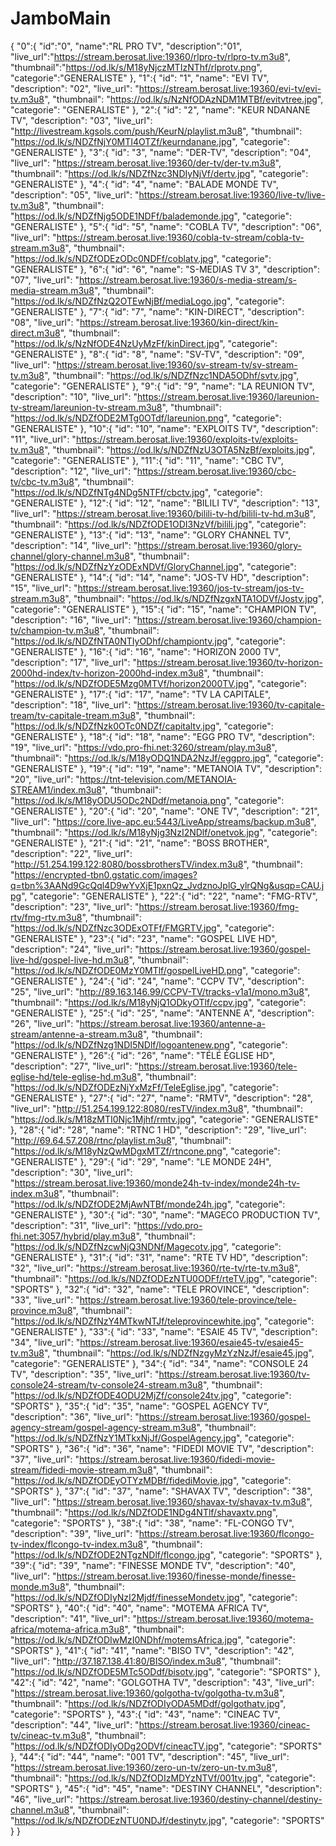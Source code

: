 # JamboMain
{
  "0":{
  "id":"0",
  "name":"RL PRO TV",
  "description":"01",
  "live_url":"https://stream.berosat.live:19360/rlpro-tv/rlpro-tv.m3u8",
  "thumbnail":"https://od.lk/s/M18yNjczMTIzNThf/rlprotv.png",
  "categorie":"GENERALISTE"
  },
  "1":{
  "id": "1",
  "name": "EVI TV",
  "description": "02",
  "live_url": "https://stream.berosat.live:19360/evi-tv/evi-tv.m3u8",
  "thumbnail": "https://od.lk/s/NzNfODAzNDM1MTBf/evitvtree.jpg",
  "categorie": "GENERALISTE"
  },
   "2":{
  "id": "2",
  "name": "KEUR NDANANE TV",
  "description": "03",
  "live_url": "http://livestream.kgsols.com/push/KeurN/playlist.m3u8",
  "thumbnail": "https://od.lk/s/NDZfNjY0MTI4OTZf/keurndanane.jpg",
  "categorie": "GENERALISTE"
  },
   "3":{
  "id": "3",
  "name": "DER-TV",
  "description": "04",
  "live_url": "https://stream.berosat.live:19360/der-tv/der-tv.m3u8",
  "thumbnail": "https://od.lk/s/NDZfNzc3NDIyNjVf/dertv.jpg",
  "categorie": "GENERALISTE"
  },
  "4":{
  "id": "4",
  "name": "BALADE MONDE TV",
  "description": "05",
  "live_url": "https://stream.berosat.live:19360/live-tv/live-tv.m3u8",
  "thumbnail": "https://od.lk/s/NDZfNjg5ODE1NDFf/balademonde.jpg",
  "categorie": "GENERALISTE"
  },
   "5":{
  "id": "5",
  "name": "COBLA TV",
  "description": "06",
  "live_url": "https://stream.berosat.live:19360/cobla-tv-stream/cobla-tv-stream.m3u8",
  "thumbnail": "https://od.lk/s/NDZfODEzODc0NDFf/coblatv.jpg",
  "categorie": "GENERALISTE"
  },
   "6":{
  "id": "6",
  "name": "S-MEDIAS TV 3",
  "description": "07",
  "live_url": "https://stream.berosat.live:19360/s-media-stream/s-media-stream.m3u8",
  "thumbnail": "https://od.lk/s/NDZfNzQ2OTEwNjBf/mediaLogo.jpg",
  "categorie": "GENERALISTE"
  },
   "7":{
  "id": "7",
  "name": "KIN-DIRECT",
  "description": "08",
  "live_url": "https://stream.berosat.live:19360/kin-direct/kin-direct.m3u8",
  "thumbnail": "https://od.lk/s/NzNfODE4NzUyMzFf/kinDirect.jpg",
  "categorie": "GENERALISTE"
  },
   "8":{
  "id": "8",
  "name": "SV-TV",
  "description": "09",
  "live_url": "https://stream.berosat.live:19360/sv-stream-tv/sv-stream-tv.m3u8",
  "thumbnail": "https://od.lk/s/NDZfNzc1NDA5ODhf/svtv.jpg",
  "categorie": "GENERALISTE"
  },
  "9":{
  "id": "9",
  "name": "LA REUNION TV",
  "description": "10",
  "live_url": "https://stream.berosat.live:19360/lareunion-tv-stream/lareunion-tv-stream.m3u8",
  "thumbnail": "https://od.lk/s/NDZfODE2MTg0OTdf/lareunion.png",
  "categorie": "GENERALISTE"
  },
  "10":{
  "id": "10",
  "name": "EXPLOITS TV",
  "description": "11",
  "live_url": "https://stream.berosat.live:19360/exploits-tv/exploits-tv.m3u8",
  "thumbnail": "https://od.lk/s/NDZfNzU3OTA5NzBf/exploits.jpg",
  "categorie": "GENERALISTE"
  },
  "11":{
  "id": "11",
  "name": "CBC TV",
  "description": "12",
  "live_url": "https://stream.berosat.live:19360/cbc-tv/cbc-tv.m3u8",
  "thumbnail": "https://od.lk/s/NDZfNTg4NDg5NTFf/cbctv.jpg",
  "categorie": "GENERALISTE"
  },
  "12":{
  "id": "12",
  "name": "BILILI TV",
  "description": "13",
  "live_url": "https://stream.berosat.live:19360/bilili-tv-hd/bilili-tv-hd.m3u8",
  "thumbnail": "https://od.lk/s/NDZfODE1ODI3NzVf/bilili.jpg",
  "categorie": "GENERALISTE"
  },
  "13":{
  "id": "13",
  "name": "GLORY CHANNEL TV",
  "description": "14",
  "live_url": "https://stream.berosat.live:19360/glory-channel/glory-channel.m3u8",
  "thumbnail": "https://od.lk/s/NDZfNzYzODExNDVf/GloryChannel.jpg",
  "categorie": "GENERALISTE"
  },
  "14":{
  "id": "14",
  "name": "JOS-TV HD",
  "description": "15",
  "live_url": "https://stream.berosat.live:19360/jos-tv-stream/jos-tv-stream.m3u8",
  "thumbnail": "https://od.lk/s/NDZfNzgxNTA1ODVf/Jostv.jpg",
  "categorie": "GENERALISTE"
  },
  "15":{
  "id": "15",
  "name": "CHAMPION TV",
  "description": "16",
  "live_url": "https://stream.berosat.live:19360/champion-tv/champion-tv.m3u8",
  "thumbnail": "https://od.lk/s/NDZfNTA0NTIyODhf/championtv.jpg",
  "categorie": "GENERALISTE"
  },
  "16":{
  "id": "16",
  "name": "HORIZON 2000 TV",
  "description": "17",
  "live_url": "https://stream.berosat.live:19360/tv-horizon-2000hd-index/tv-horizon-2000hd-index.m3u8",
  "thumbnail": "https://od.lk/s/NDZfODE5Mzg0MTVf/horizon2000TV.jpg",
  "categorie": "GENERALISTE"
  },
  "17":{
  "id": "17",
  "name": "TV LA CAPITALE",
  "description": "18",
  "live_url": "https://stream.berosat.live:19360/tv-capitale-tream/tv-capitale-tream.m3u8",
  "thumbnail": "https://od.lk/s/NDZfNzk0OTc0NDZf/capitaltv.jpg",
  "categorie": "GENERALISTE"
  },
  "18":{
  "id": "18",
  "name": "EGG PRO TV",
  "description": "19",
  "live_url": "https://vdo.pro-fhi.net:3260/stream/play.m3u8",
  "thumbnail": "https://od.lk/s/M18yODQ1NDA2NzJf/eggpro.jpg",
  "categorie": "GENERALISTE"
  },
   "19":{
  "id": "19",
  "name": "METANOIA TV",
  "description": "20",
  "live_url": "https://tnt-television.com/METANOIA-STREAM1/index.m3u8",
  "thumbnail": "https://od.lk/s/M18yODU5ODc2NDdf/metanoia.png",
  "categorie": "GENERALISTE"
  },
  "20":{
  "id": "20",
  "name": "ONE TV",
  "description": "21",
  "live_url": "https://core.live-apc.eu:5443/LiveApp/streams/backup.m3u8",
  "thumbnail": "https://od.lk/s/M18yNjg3NzI2NDlf/onetvok.jpg",
  "categorie": "GENERALISTE"
  },
   "21":{
  "id": "21",
  "name": "BOSS BROTHER",
  "description": "22",
  "live_url": "http://51.254.199.122:8080/bossbrothersTV/index.m3u8",
  "thumbnail": "https://encrypted-tbn0.gstatic.com/images?q=tbn%3AANd9GcQql4D9wYvXjE1pxnQz_JvdznoJplG_ylrQNg&usqp=CAU.jpg",
  "categorie": "GENERALISTE"
  },
  "22":{
  "id": "22",
  "name": "FMG-RTV",
  "description": "23",
  "live_url": "https://stream.berosat.live:19360/fmg-rtv/fmg-rtv.m3u8",
  "thumbnail": "https://od.lk/s/NDZfNzc3ODExOTFf/FMGRTV.jpg",
  "categorie": "GENERALISTE"
  },
  "23":{
  "id": "23",
  "name": "GOSPEL LIVE HD",
  "description": "24",
  "live_url": "https://stream.berosat.live:19360/gospel-live-hd/gospel-live-hd.m3u8",
  "thumbnail": "https://od.lk/s/NDZfODE0MzY0MTlf/gospelLiveHD.png",
  "categorie": "GENERALISTE"
  },
  "24":{
  "id": "24",
  "name": "CCPV TV",
  "description": "25",
  "live_url": "http://89.163.146.99/CCPV-TV/tracks-v1a1/mono.m3u8",
  "thumbnail": "https://od.lk/s/M18yNjQ1ODkyOTlf/ccpv.jpg",
  "categorie": "GENERALISTE"
  },
  "25":{
  "id": "25",
  "name": "ANTENNE A",
  "description": "26",
  "live_url": "https://stream.berosat.live:19360/antenne-a-stream/antenne-a-stream.m3u8",
  "thumbnail": "https://od.lk/s/NDZfNzg1NDI5NDlf/logoantenew.png",
  "categorie": "GENERALISTE"
  },
  "26":{
  "id": "26",
  "name": "TÉLÉ ÉGLISE HD",
  "description": "27",
  "live_url": "https://stream.berosat.live:19360/tele-eglise-hd/tele-eglise-hd.m3u8",
  "thumbnail": "https://od.lk/s/NDZfODEzNjYxMzFf/TeleEglise.jpg",
  "categorie": "GENERALISTE"
  },
  "27":{
  "id": "27",
  "name": "RMTV",
  "description": "28",
  "live_url": "http://51.254.199.122:8080/resTV/index.m3u8",
  "thumbnail": "https://od.lk/s/M18zMTI0Njc1Mjhf/rmtv.jpg",
  "categorie": "GENERALISTE"
  },
  "28":{
  "id": "28",
  "name": "RTNC 1 HD",
  "description": "29",
  "live_url": "http://69.64.57.208/rtnc/playlist.m3u8",
  "thumbnail": "https://od.lk/s/M18yNzQwMDgxMTZf/rtncone.png",
  "categorie": "GENERALISTE"
  },
  "29":{
  "id": "29",
  "name": "LE MONDE 24H",
  "description": "30",
  "live_url": "https://stream.berosat.live:19360/monde24h-tv-index/monde24h-tv-index.m3u8",
  "thumbnail": "https://od.lk/s/NDZfODE2MjAwNTBf/monde24h.jpg",
  "categorie": "GENERALISTE"
  },
  "30":{
  "id": "30",
  "name": "MAGECO PRODUCTION TV",
  "description": "31",
  "live_url": "https://vdo.pro-fhi.net:3057/hybrid/play.m3u8",
  "thumbnail": "https://od.lk/s/NDZfNzcwNjQ3NDNf/Magecotv.jpg",
  "categorie": "GENERALISTE"
  },
  "31":{
  "id": "31",
  "name": "RTE TV HD",
  "description": "32",
  "live_url": "https://stream.berosat.live:19360/rte-tv/rte-tv.m3u8",
  "thumbnail": "https://od.lk/s/NDZfODEzNTU0ODFf/rteTV.jpg",
  "categorie": "SPORTS"
  }, 
  "32":{
  "id": "32",
  "name": "TELE PROVINCE",
  "description": "33",
  "live_url": "https://stream.berosat.live:19360/tele-province/tele-province.m3u8",
  "thumbnail": "https://od.lk/s/NDZfNzY4MTkwNTJf/teleprovincewhite.jpg",
  "categorie": "GENERALISTE"
  },
  "33":{
  "id": "33",
  "name": "ESAIE 45 TV",
  "description": "34",
  "live_url": "https://stream.berosat.live:19360/esaie45-tv/esaie45-tv.m3u8",
  "thumbnail": "https://od.lk/s/NDZfNzgyMzYzNzJf/esaie45.jpg",
  "categorie": "GENERALISTE"
  },
  "34":{
  "id": "34",
  "name": "CONSOLE 24 TV",
  "description": "35",
  "live_url": "https://stream.berosat.live:19360/tv-console24-stream/tv-console24-stream.m3u8",
  "thumbnail": "https://od.lk/s/NDZfODE4ODU2MjZf/console24tv.jpg",
  "categorie": "SPORTS"
  },
  "35":{
  "id": "35",
  "name": "GOSPEL AGENCY TV",
  "description": "36",
  "live_url": "https://stream.berosat.live:19360/gospel-agency-stream/gospel-agency-stream.m3u8",
  "thumbnail": "https://od.lk/s/NDZfNzY1MTkxNjJf/GospelAgency.jpg",
  "categorie": "SPORTS"
  },
  "36":{
  "id": "36",
  "name": "FIDEDI MOVIE TV",
  "description": "37",
  "live_url": "https://stream.berosat.live:19360/fidedi-movie-stream/fidedi-movie-stream.m3u8",
  "thumbnail": "https://od.lk/s/NDZfODEyOTYzMDBf/fidediMovie.jpg",
  "categorie": "SPORTS"
  },
  "37":{
  "id": "37",
  "name": "SHAVAX TV",
  "description": "38",
  "live_url": "https://stream.berosat.live:19360/shavax-tv/shavax-tv.m3u8",
  "thumbnail": "https://od.lk/s/NDZfODE1NDg4NTlf/shavaxtv.png",
  "categorie": "SPORTS"
  },
  "38":{
  "id": "38",
  "name": "FL-CONGO TV",
  "description": "39",
  "live_url": "https://stream.berosat.live:19360/flcongo-tv-index/flcongo-tv-index.m3u8",
  "thumbnail": "https://od.lk/s/NDZfODE2NTgzNDlf/flcongo.jpg",
  "categorie": "SPORTS"
  },
 "39":{
  "id": "39",
  "name": "FINESSE MONDE TV",
  "description": "40",
  "live_url": "https://stream.berosat.live:19360/finesse-monde/finesse-monde.m3u8",
  "thumbnail": "https://od.lk/s/NDZfODIyNzI2Mjdf/finesseMondetv.jpg",
  "categorie": "SPORTS"
  },
  "40":{
  "id": "40",
  "name": "MOTEMA AFRICA TV",
  "description": "41",
  "live_url": "https://stream.berosat.live:19360/motema-africa/motema-africa.m3u8",
  "thumbnail": "https://od.lk/s/NDZfODIwMzI0NDhf/motemsAfrica.jpg",
  "categorie": "SPORTS"
  },
  "41":{
  "id": "41",
  "name": "BISO TV",
  "description": "42",
  "live_url": "http://37.187.138.41:80/BISO/index.m3u8",
  "thumbnail": "https://od.lk/s/NDZfODE5MTc5ODdf/bisotv.jpg",
  "categorie": "SPORTS"
  },
  "42":{
  "id": "42",
  "name": "GOLGOTHA TV",
  "description": "43",
  "live_url": "https://stream.berosat.live:19360/golgotha-tv/golgotha-tv.m3u8",
  "thumbnail": "https://od.lk/s/NDZfODIyODA5MDdf/golgothatv.jpg",
  "categorie": "SPORTS"
  },
  "43":{
  "id": "43",
  "name": "CINEAC TV",
  "description": "44",
  "live_url": "https://stream.berosat.live:19360/cineac-tv/cineac-tv.m3u8",
  "thumbnail": "https://od.lk/s/NDZfODIyODg2ODVf/cineacTV.jpg",
  "categorie": "SPORTS"
  },
  "44":{
  "id": "44",
  "name": "001 TV",
  "description": "45",
  "live_url": "https://stream.berosat.live:19360/zero-un-tv/zero-un-tv.m3u8",
  "thumbnail": "https://od.lk/s/NDZfODIzMDYzNTVf/001tv.jpg",
  "categorie": "SPORTS"
  },
  "45":{
  "id": "45",
  "name": "DESTINY CHANNEL",
  "description": "46",
  "live_url": "https://stream.berosat.live:19360/destiny-channel/destiny-channel.m3u8",
  "thumbnail": "https://od.lk/s/NDZfODEzNTU0NDJf/destinytv.jpg",
  "categorie": "SPORTS"
  } 
}
